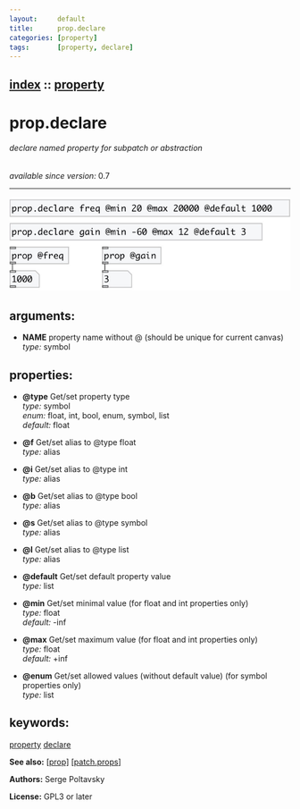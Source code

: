 ```yaml
---
layout:     default
title:      prop.declare
categories: [property]
tags:       [property, declare]
---
```

[index](index.html) :: [property](category_property.html)
---

# prop.declare

###### declare named property for subpatch or abstraction

*available since version:* 0.7

---




[![example](../examples/img/prop.declare.jpg)](../examples/pd/prop.declare.pd)



## arguments:

* **NAME**
property name without @ (should be unique for current canvas)<br>
_type:_ symbol<br>





## properties:

* **@type** 
Get/set property type<br>
_type:_ symbol<br>
_enum:_ float, int, bool, enum, symbol, list<br>
_default:_ float<br>

* **@f** 
Get/set alias to @type float<br>
_type:_ alias<br>

* **@i** 
Get/set alias to @type int<br>
_type:_ alias<br>

* **@b** 
Get/set alias to @type bool<br>
_type:_ alias<br>

* **@s** 
Get/set alias to @type symbol<br>
_type:_ alias<br>

* **@l** 
Get/set alias to @type list<br>
_type:_ alias<br>

* **@default** 
Get/set default property value<br>
_type:_ list<br>

* **@min** 
Get/set minimal value (for float and int properties only)<br>
_type:_ float<br>
_default:_ -inf<br>

* **@max** 
Get/set maximum value (for float and int properties only)<br>
_type:_ float<br>
_default:_ +inf<br>

* **@enum** 
Get/set allowed values (without default value) (for symbol properties only)<br>
_type:_ list<br>







## keywords:

[property](keywords/property.html)
[declare](keywords/declare.html)



**See also:**
[\[prop\]](prop.html)
[\[patch.props\]](patch.props.html)




**Authors:** Serge Poltavsky




**License:** GPL3 or later





